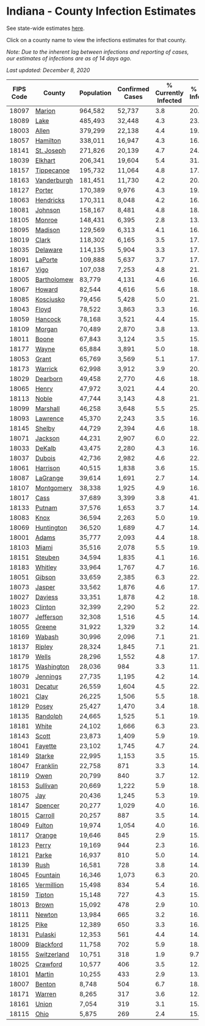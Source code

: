 # Indiana - County Infection Estimates

See state-wide estimates [here](/infections/us-in).

Click on a county name to view the infections estimates for that county.

*Note: Due to the inherent lag between infections and reporting of cases, our estimates of infections are as of 14 days ago.*

*Last updated: December 8, 2020*

|   FIPS Code |                     County |   Population |   Confirmed Cases |   % Currently Infected |   % Total Infected |
|-------------|----------------------------|--------------|-------------------|------------------------|--------------------|
|       18097 |           [Marion](marion) |      964,582 |            52,737 |                    3.8 |               20.2 |
|       18089 |               [Lake](lake) |      485,493 |            32,448 |                    4.3 |               23.2 |
|       18003 |             [Allen](allen) |      379,299 |            22,138 |                    4.4 |               19.2 |
|       18057 |       [Hamilton](hamilton) |      338,011 |            16,947 |                    4.3 |               16.5 |
|       18141 |   [St. Joseph](st.-joseph) |      271,826 |            20,139 |                    4.7 |               24.5 |
|       18039 |         [Elkhart](elkhart) |      206,341 |            19,604 |                    5.4 |               31.7 |
|       18157 |   [Tippecanoe](tippecanoe) |      195,732 |            11,064 |                    4.8 |               17.7 |
|       18163 | [Vanderburgh](vanderburgh) |      181,451 |            11,730 |                    4.2 |               20.6 |
|       18127 |           [Porter](porter) |      170,389 |             9,976 |                    4.3 |               19.1 |
|       18063 |     [Hendricks](hendricks) |      170,311 |             8,048 |                    4.2 |               16.7 |
|       18081 |         [Johnson](johnson) |      158,167 |             8,481 |                    4.8 |               18.6 |
|       18105 |           [Monroe](monroe) |      148,431 |             6,395 |                    2.8 |               13.8 |
|       18095 |         [Madison](madison) |      129,569 |             6,313 |                    4.1 |               16.7 |
|       18019 |             [Clark](clark) |      118,302 |             6,165 |                    3.5 |               17.6 |
|       18035 |       [Delaware](delaware) |      114,135 |             5,904 |                    3.3 |               17.0 |
|       18091 |         [LaPorte](laporte) |      109,888 |             5,637 |                    3.7 |               17.1 |
|       18167 |               [Vigo](vigo) |      107,038 |             7,253 |                    4.8 |               21.3 |
|       18005 | [Bartholomew](bartholomew) |       83,779 |             4,131 |                    4.6 |               16.9 |
|       18067 |           [Howard](howard) |       82,544 |             4,616 |                    5.6 |               18.2 |
|       18085 |     [Kosciusko](kosciusko) |       79,456 |             5,428 |                    5.0 |               21.9 |
|       18043 |             [Floyd](floyd) |       78,522 |             3,863 |                    3.3 |               16.6 |
|       18059 |         [Hancock](hancock) |       78,168 |             3,521 |                    4.4 |               15.2 |
|       18109 |           [Morgan](morgan) |       70,489 |             2,870 |                    3.8 |               13.6 |
|       18011 |             [Boone](boone) |       67,843 |             3,124 |                    3.5 |               15.6 |
|       18177 |             [Wayne](wayne) |       65,884 |             3,891 |                    5.0 |               18.7 |
|       18053 |             [Grant](grant) |       65,769 |             3,569 |                    5.1 |               17.5 |
|       18173 |         [Warrick](warrick) |       62,998 |             3,912 |                    3.9 |               20.0 |
|       18029 |       [Dearborn](dearborn) |       49,458 |             2,770 |                    4.6 |               18.5 |
|       18065 |             [Henry](henry) |       47,972 |             3,021 |                    4.4 |               20.3 |
|       18113 |             [Noble](noble) |       47,744 |             3,143 |                    4.8 |               21.7 |
|       18099 |       [Marshall](marshall) |       46,258 |             3,648 |                    5.5 |               25.5 |
|       18093 |       [Lawrence](lawrence) |       45,370 |             2,243 |                    3.5 |               16.4 |
|       18145 |           [Shelby](shelby) |       44,729 |             2,394 |                    4.6 |               18.9 |
|       18071 |         [Jackson](jackson) |       44,231 |             2,907 |                    6.0 |               22.4 |
|       18033 |           [DeKalb](dekalb) |       43,475 |             2,280 |                    4.3 |               16.4 |
|       18037 |           [Dubois](dubois) |       42,736 |             2,982 |                    4.6 |               22.5 |
|       18061 |       [Harrison](harrison) |       40,515 |             1,838 |                    3.6 |               15.4 |
|       18087 |       [LaGrange](lagrange) |       39,614 |             1,691 |                    2.7 |               14.3 |
|       18107 |   [Montgomery](montgomery) |       38,338 |             1,925 |                    4.9 |               16.6 |
|       18017 |               [Cass](cass) |       37,689 |             3,399 |                    3.8 |               41.6 |
|       18133 |           [Putnam](putnam) |       37,576 |             1,653 |                    3.7 |               14.3 |
|       18083 |               [Knox](knox) |       36,594 |             2,263 |                    5.0 |               19.5 |
|       18069 |   [Huntington](huntington) |       36,520 |             1,689 |                    4.7 |               14.2 |
|       18001 |             [Adams](adams) |       35,777 |             2,093 |                    4.4 |               18.1 |
|       18103 |             [Miami](miami) |       35,516 |             2,078 |                    5.5 |               19.3 |
|       18151 |         [Steuben](steuben) |       34,594 |             1,835 |                    4.1 |               16.9 |
|       18183 |         [Whitley](whitley) |       33,964 |             1,767 |                    4.7 |               16.2 |
|       18051 |           [Gibson](gibson) |       33,659 |             2,385 |                    6.3 |               22.0 |
|       18073 |           [Jasper](jasper) |       33,562 |             1,876 |                    4.6 |               17.6 |
|       18027 |         [Daviess](daviess) |       33,351 |             1,878 |                    4.2 |               18.4 |
|       18023 |         [Clinton](clinton) |       32,399 |             2,290 |                    5.2 |               22.9 |
|       18077 |     [Jefferson](jefferson) |       32,308 |             1,516 |                    4.5 |               14.9 |
|       18055 |           [Greene](greene) |       31,922 |             1,329 |                    3.2 |               14.2 |
|       18169 |           [Wabash](wabash) |       30,996 |             2,096 |                    7.1 |               21.7 |
|       18137 |           [Ripley](ripley) |       28,324 |             1,845 |                    7.1 |               21.6 |
|       18179 |             [Wells](wells) |       28,296 |             1,552 |                    4.8 |               17.4 |
|       18175 |   [Washington](washington) |       28,036 |               984 |                    3.3 |               11.5 |
|       18079 |       [Jennings](jennings) |       27,735 |             1,195 |                    4.2 |               14.6 |
|       18031 |         [Decatur](decatur) |       26,559 |             1,604 |                    4.5 |               22.2 |
|       18021 |               [Clay](clay) |       26,225 |             1,506 |                    5.5 |               18.2 |
|       18129 |             [Posey](posey) |       25,427 |             1,470 |                    3.4 |               18.0 |
|       18135 |       [Randolph](randolph) |       24,665 |             1,525 |                    5.1 |               19.7 |
|       18181 |             [White](white) |       24,102 |             1,666 |                    6.3 |               23.3 |
|       18143 |             [Scott](scott) |       23,873 |             1,409 |                    5.9 |               19.4 |
|       18041 |         [Fayette](fayette) |       23,102 |             1,745 |                    4.7 |               24.6 |
|       18149 |           [Starke](starke) |       22,995 |             1,153 |                    3.5 |               15.8 |
|       18047 |       [Franklin](franklin) |       22,758 |               871 |                    3.3 |               14.1 |
|       18119 |               [Owen](owen) |       20,799 |               840 |                    3.7 |               12.5 |
|       18153 |       [Sullivan](sullivan) |       20,669 |             1,222 |                    5.9 |               18.5 |
|       18075 |                 [Jay](jay) |       20,436 |             1,245 |                    5.3 |               19.3 |
|       18147 |         [Spencer](spencer) |       20,277 |             1,029 |                    4.0 |               16.1 |
|       18015 |         [Carroll](carroll) |       20,257 |               887 |                    3.5 |               14.6 |
|       18049 |           [Fulton](fulton) |       19,974 |             1,054 |                    4.0 |               16.9 |
|       18117 |           [Orange](orange) |       19,646 |               845 |                    2.9 |               15.3 |
|       18123 |             [Perry](perry) |       19,169 |               944 |                    2.3 |               16.1 |
|       18121 |             [Parke](parke) |       16,937 |               810 |                    5.0 |               14.6 |
|       18139 |               [Rush](rush) |       16,581 |               728 |                    3.8 |               14.2 |
|       18045 |       [Fountain](fountain) |       16,346 |             1,073 |                    6.3 |               20.2 |
|       18165 |   [Vermillion](vermillion) |       15,498 |               834 |                    5.4 |               16.5 |
|       18159 |           [Tipton](tipton) |       15,148 |               727 |                    4.3 |               15.6 |
|       18013 |             [Brown](brown) |       15,092 |               478 |                    2.9 |               10.1 |
|       18111 |           [Newton](newton) |       13,984 |               665 |                    3.2 |               16.8 |
|       18125 |               [Pike](pike) |       12,389 |               650 |                    3.3 |               16.0 |
|       18131 |         [Pulaski](pulaski) |       12,353 |               561 |                    4.4 |               14.7 |
|       18009 |     [Blackford](blackford) |       11,758 |               702 |                    5.9 |               18.9 |
|       18155 | [Switzerland](switzerland) |       10,751 |               318 |                    1.9 |                9.7 |
|       18025 |       [Crawford](crawford) |       10,577 |               406 |                    3.5 |               12.2 |
|       18101 |           [Martin](martin) |       10,255 |               433 |                    2.9 |               13.4 |
|       18007 |           [Benton](benton) |        8,748 |               504 |                    6.7 |               18.2 |
|       18171 |           [Warren](warren) |        8,265 |               317 |                    3.6 |               12.3 |
|       18161 |             [Union](union) |        7,054 |               319 |                    3.1 |               15.0 |
|       18115 |               [Ohio](ohio) |        5,875 |               269 |                    2.4 |               15.1 |